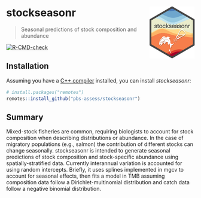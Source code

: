 
# stockseasonr <a href='https://github.com/pbs-assess/stockseasonr'><img src='man/figures/stockseasonr-logo.png' align="right" height="139" /></a>

> Seasonal predictions of stock composition and abundance

<!-- badges: start -->
[![R-CMD-check](https://github.com/pbs-assess/stockseasonr/workflows/R-CMD-check/badge.svg)](https://github.com/pbs-assess/stockseasonr/actions)
<!-- badges: end -->

## Installation

Assuming you have a [C++
compiler](https://support.rstudio.com/hc/en-us/articles/200486498-Package-Development-Prerequisites)
installed, you can install *stockseasonr*:

``` r
# install.packages("remotes")
remotes::install_github("pbs-assess/stockseasonr")
```

## Summary 

Mixed-stock fisheries are common, requiring biologists to account for stock composition when describing distributions or abundance. In the case of migratory populations (e.g., salmon) the contribution of different stocks can change seasonally. stockseasonr is intended to generate seasonal predictions of stock composition and stock-specific abundance using spatially-stratified data. Currently interannual variation is accounted for using random intercepts. Briefly, it uses splines implemented in mgcv to account for seasonal effects, then fits a model in TMB assuming composition data follow a Dirichlet-multinomial distribution and catch data follow a negative binomial distribution. 
